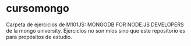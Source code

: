 # cursomongo
Carpeta de ejercicios de M101JS: MONGODB FOR NODE.JS DEVELOPERS de la mongo university. Ejercicios no son míos sino que este repositorio es para propósitos de estudio.
